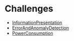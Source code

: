 # Challenges

* [InformationPresentation](InformationPresentation.md)
* [ErrorAndAnomalyDetection](ErrorAndAnomalyDetection.md)
* [PowerConsumption](PowerConsumption.md)
